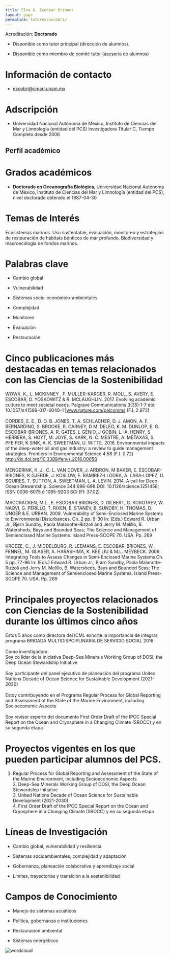 ```yaml
---
title: Elva G. Escobar Briones
layout: page
permalink: tutores/escobri/
---
```


Acreditación: **Doctorado**


 - Disponible como tutor principal (dirección de alumnos).


 - Disponible como miembro de comité tutor (asesoría de alumnos)





# Información de contacto

 - <escobri@cmarl.unam.mx>





# Adscripción


 - Universidad Nacional Autónoma de México, Instituto de Ciencias del Mar y Limnología (entidad del PCS)    Investigadora Titular C, Tiempo Completo desde 2006
 





## Perfil académico


# Grados académicos


 - **Doctorado en Oceanografía Biológica**, Universidad Nacional Autónoma de México, Instituto de Ciencias del Mar y Limnología (entidad del PCS), nivel doctorado obtenido el 1987-04-30




# Temas de Interés

Ecosistemas marinos. Uso sustentable, evaluación, monitoreo y estrategias de restauración de hábitats bénticos de mar profundo. Biodiversidad y macroecología de fondos marinos.



# Palabras clave


 - Cambio global

 - Vulnerabilidad

 - Sistemas socio-económico-ambientales

 - Complejidad 

 - Monitoreo

 - Evaluación

 - Restauración




# Cinco publicaciones más destacadas en temas relacionados con las Ciencias de la Sostenibilidad

WOWK, K., L. MCKINNEY , F. MULLER-KARGER, R. MOLL, S.  AVERY, E. ESCOBAR, D. YOSKOWITZ &amp; R. MCLAUGHLIN. 2017. Evolving academic culture to meet societal needs. Palgrave Communications 3(35):1-7 doi: 10.1057/s41599-017-0040-1 |www.nature.com/palcomms (F.I. 2.972) <br /><br />CORDES, E. E., D. O. B. JONES, T. A. SCHLACHER, D. J. AMON, A. F. BERNARDINO, S. BROOKE, R. CARNEY, D M. DELEO, K. M. DUNLOP, E. G. ESCOBAR-BRIONES, A. R. GATES, L GÉNIO, J GOBIN, L.-A. HENRY, S HERRERA, S. HOYT, M. JOYE, S. KARK, N. C. MESTRE, A. METAXAS, S. PFEIFER, K SINK, A. K. SWEETMAN, U. WITTE. 2016. Environmental impacts of the deep-water oil and gas industry: a review to guide management strategies. Frontiers in Environmental Science 4:58 (F.I. 0.72) http://dx.doi.org/10.3389/fenvs.2016.00058<br /><br />MENGERINK, K. J., C. L. VAN DOVER, J. ARDRON, M BAKER, E. ESCOBAR-BRIONES, K GJERDE, J. KOSLOW, E. RAMIREZ-LLODRA, A. LARA-LOPEZ, D. SQUIRES, T. SUTTON, A. SWEETMAN, L. A. LEVIN. 2014. A call for Deep-Ocean Stewardship. Science 344:696-698  DOI: 10.1126/science.1251458; ISSN 0036-8075 ó 1095-9203 SCI (FI: 37.02)<br /><br />MACCRACKEN, M.L., E. ESCOBAR BRIONES, D. GILBERT, G. KOROTAEV, W. NAQVI, G. PERILLO, T. RIXEN, E. STANEV, B. SUNDBY, H. THOMAS, D. UNGER &amp; E. URBAN. 2009. Vulnerability of Semi-Enclosed Marine Systems to Environmental Disturbances. Ch. 2 pp. 9-30 In: (Eds.) Edward R. Urban Jr., Bjørn Sundby, Paola Malanotte-Rizzoli and Jerry M. Melillo, B. Watersheds, Bays and Bounded Seas; The Science and Management of Semienclosed Marine Systems. Island Press-SCOPE 70. USA. Pp. 269<br /><br />KROEZE, C., J. MIDDELBURG, R. LEEMANS, E. ESCOBAR-BRIONES, W. FENNEL, M. GLASER, A. HARASHIMA, K. KEE LIU &amp; M.L. MEYBECK. 2009. Integrating Tools to Assess Changes in Semi-Enclosed Marine Systems.Ch. 5 pp. 77-96 In: (Eds.) Edward R. Urban Jr., Bjørn Sundby, Paola Malanotte-Rizzoli and Jerry M. Melillo, B. Watersheds, Bays and Bounded Seas; The Science and Management of Semienclosed Marine Systems. Island Press-SCOPE 70. USA. Pp. 269




# Principales proyectos relacionados con Ciencias de la Sostenibilidad durante los últimos cinco años

Estos 5 años como directora del ICML exhorte la importancia de integrar programa BRIGADA MULTIDISPCIPLINARIA DE SERVICIO SOCIAL 2018<br /><br />Como investigadora:<br />Soy co líder de la iniciativa Deep-Sea Minerals Working Group of DOSI, the Deep Ocean Stewardship Initiative<br /><br />Soy participante del panel ejecutivo de planeación del programa United Nations Decade of Ocean Science for Sustainable Development (2021-2030)<br /><br />Estoy contribuyendo en el Programa Regular Process for Global Reporting and Assessment of the State of the Marine Environment, including Socioeconomic Aspects <br /><br />Soy revisor experto del documento  First Order Draft of the IPCC Special Report on the Ocean and Cryosphere in a Changing Climate (SROCC) y en su segunda etapa<br />




# Proyectos vigentes en los que pueden participar alumnos del PCS.

1. Regular Process for Global Reporting and Assessment of the State of the Marine Environment, including Socioeconomic Aspects<br />2. Deep-Sea Minerals Working Group of DOSI, the Deep Ocean Stewardship Initiative<br />3. United Nations Decade of Ocean Science for Sustainable Development (2021-2030)<br />4. First Order Draft of the IPCC Special Report on the Ocean and Cryosphere in a Changing Climate (SROCC) y en su segunda etapa




# Líneas de Investigación


 - Cambio global, vulnerabilidad y resiliencia

 - Sistemas socioambientales, complejidad y adaptación

 - Gobernanza, planeación colaborativa y aprendizaje social

 - Límites, trayectorias y transición a la sostenibilidad





# Campos de Conocimiento

 - Manejo de sistemas acuáticos

 - Política, gobernanza e instituciones

 - Restauración ambiental

 - Sistemas energéticos



![wordcloud](https://sostenibilidad.posgrado.unam.mx/media/perfil-academico/92/wordcloud.png)
